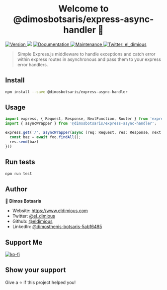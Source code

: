 <h1 align="center">Welcome to @dimosbotsaris/express-async-handler 👋</h1>
<p>
  <a href="https://www.npmjs.com/package/@dimosbotsaris/express-async-handler" target="_blank">
    <img alt="Version" src="https://img.shields.io/npm/v/@dimosbotsaris/express-async-handler.svg">
  </a>
  <img src="https://img.shields.io/badge/npm-%3E%3D7.13.0-blue.svg" />
  <a href="https://github.com/eldimious/express-async-handler#readme" target="_blank">
    <img alt="Documentation" src="https://img.shields.io/badge/documentation-yes-brightgreen.svg" />
  </a>
  <a href="https://github.com/eldimious/express-async-handler/graphs/commit-activity" target="_blank">
    <img alt="Maintenance" src="https://img.shields.io/badge/Maintained%3F-yes-green.svg" />
  </a>

  <a href="https://twitter.com/el_dimious" target="_blank">
    <img alt="Twitter: el_dimious" src="https://img.shields.io/twitter/follow/el_dimious.svg?style=social" />
  </a>
</p>

> Simple Express.js middleware to handle exceptions and catch error within express routes in asynchronous and pass them to your express error handlers.


## Install

```sh
npm install --save @dimosbotsaris/express-async-handler
```

## Usage

```ts
import express, { Request, Response, NextFunction, Router } from 'express';
import { asyncWrapper } from '@dimosbotsaris/express-async-handler';

express.get('/', asyncWrapper(async (req: Request, res: Response, next: NextFunction) => {
  const baz = await foo.findAll();
  res.send(baz)
}))
```

## Run tests

```sh
npm run test
```

## Author

👤 **Dimos Botsaris**

* Website: https://www.eldimious.com
* Twitter: [@el_dimious](https://twitter.com/el_dimious)
* Github: [@eldimious](https://github.com/eldimious)
* LinkedIn: [@dimosthenis-botsaris-5ab16485](https://www.linkedin.com/in/dimosthenis-botsaris-5ab16485/)

## Support Me

[![ko-fi](https://ko-fi.com/img/githubbutton_sm.svg)](https://ko-fi.com/Y8Y797KCA)

## Show your support

Give a ⭐️ if this project helped you!
